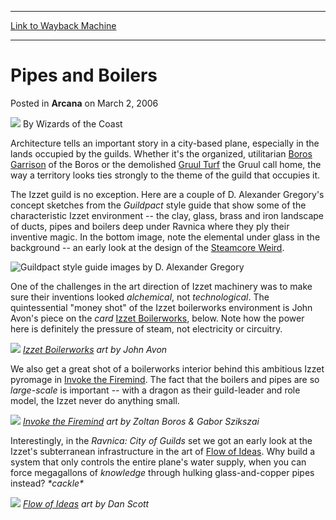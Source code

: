 
---
[Link to Wayback Machine](https://web.archive.org/web/20210429092005/https://magic.wizards.com/en/articles/archive/pipes-and-boilers-2006-03-02)

[_metadata_:author]:- "Wizards of the Coast"
[_metadata_:description]:- "Architecture tells an important story in a city-based plane, especially in the lands occupied by the guilds. Whether it's the organized, utilitarian Boros Garrison of the Boros or the demolished Gruul Turf the Gruul call home, the way a territory looks ties strongly to the theme of the guild that occupies it. The Izzet guild is no exception. Here are a couple of D."
[_metadata_:generator]:- "Drupal 7 (http://drupal.org)"
[_metadata_:node]:- "702781"
[_metadata_:publish_date]:- "2006-03-02"
[_metadata_:source]:- "div-main-content"
[_metadata_:title]:- "Pipes and Boilers"
[_metadata_:wayback_capture_timestamp]:- "2021-04-29 09:20:05"
[_metadata_:wayback_raw_url]:- "https://web.archive.org/web/20210429092005id_/https://magic.wizards.com/en/articles/archive/pipes-and-boilers-2006-03-02"
[_metadata_:wayback_url]:- "https://magic.wizards.com/en/articles/archive/pipes-and-boilers-2006-03-02"
---


Pipes and Boilers
=================



 Posted in **Arcana**
 on March 2, 2006 






![](https://media.magic.wizards.com/styles/auth_small/public/images/person/wizards_author.jpg)
By Wizards of the Coast












Architecture tells an important story in a city-based plane, especially in the lands occupied by the guilds. Whether it's the organized, utilitarian [Boros Garrison](http://gatherer.wizards.com/Pages/Card/Details.aspx?&name=Boros%2BGarrison) of the Boros or the demolished [Gruul Turf](http://gatherer.wizards.com/Pages/Card/Details.aspx?&name=Gruul%2BTurf) the Gruul call home, the way a territory looks ties strongly to the theme of the guild that occupies it.


The Izzet guild is no exception. Here are a couple of D. Alexander Gregory's concept sketches from the *Guildpact* style guide that show some of the characteristic Izzet environment -- the clay, glass, brass and iron landscape of ducts, pipes and boilers deep under Ravnica where they ply their inventive magic. In the bottom image, note the elemental under glass in the background -- an early look at the design of the [Steamcore Weird](http://gatherer.wizards.com/Pages/Card/Details.aspx?&name=Steamcore%2BWeird).


![Guildpact style guide images by D. Alexander Gregory](https://media.magic.wizards.com/image_legacy_migration/magic/images/mtgcom/arcana1000/1026_styleguide.jpg)


One of the challenges in the art direction of Izzet machinery was to make sure their inventions looked *alchemical*, not *technological*. The quintessential "money shot" of the Izzet boilerworks environment is John Avon's piece on the *card*  [Izzet Boilerworks](http://gatherer.wizards.com/Pages/Card/Details.aspx?name=Izzet+Boilerworks), below. Note how the power here is definitely the pressure of steam, not electricity or circuitry.


[![](https://media.wizards.com/legacy/magic/images/mtgcom/arcana1000/1026_boilerworks.jpg)](http://gatherer.wizards.com/Pages/Card/Details.aspx?&name=Izzet%2BBoilerworks)
*[Izzet Boilerworks](http://gatherer.wizards.com/Pages/Card/Details.aspx?name=Izzet+Boilerworks) art by John Avon*


We also get a great shot of a boilerworks interior behind this ambitious Izzet pyromage in [Invoke the Firemind](http://gatherer.wizards.com/Pages/Card/Details.aspx?name=Invoke+the+Firemind). The fact that the boilers and pipes are so *large-scale* is important -- with a dragon as their guild-leader and role model, the Izzet never do anything small.


[![](https://media.wizards.com/legacy/magic/images/mtgcom/arcana1000/1026_invoke.jpg)](http://gatherer.wizards.com/Pages/Card/Details.aspx?&name=Invoke%2Bthe%2BFiremind)
*[Invoke the Firemind](http://gatherer.wizards.com/Pages/Card/Details.aspx?name=Invoke+the+Firemind) art by Zoltan Boros & Gabor Szikszai*


Interestingly, in the *Ravnica: City of Guilds* set we got an early look at the Izzet's subterranean infrastructure in the art of [Flow of Ideas](http://gatherer.wizards.com/Pages/Card/Details.aspx?name=Flow+of+Ideas). Why build a system that only controls the entire plane's water supply, when you can force megagallons of *knowledge* through hulking glass-and-copper pipes instead? *\*cackle\**


[![](https://media.wizards.com/legacy/magic/images/mtgcom/arcana1000/1026_flow.jpg)](http://gatherer.wizards.com/Pages/Card/Details.aspx?&name=Flow%2Bof%2BIdeas)
*[Flow of Ideas](http://gatherer.wizards.com/Pages/Card/Details.aspx?name=Flow+of+Ideas) art by Dan Scott*








